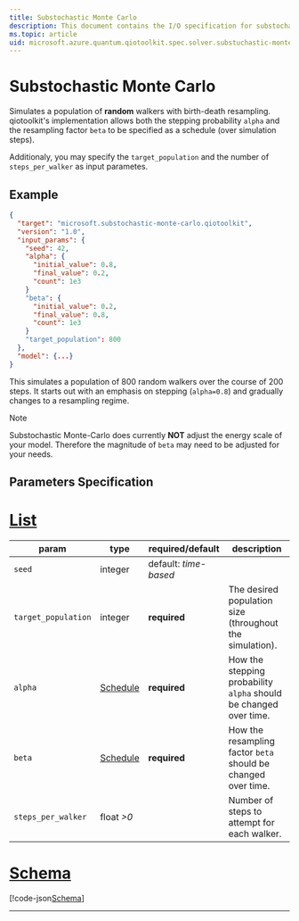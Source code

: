 ```yaml
---
title: Substochastic Monte Carlo
description: This document contains the I/O specification for substochastic Monte Carlo.
ms.topic: article
uid: microsoft.azure.quantum.qiotoolkit.spec.solver.substuchastic-monte-carlo
---
```


Substochastic Monte Carlo
=========================

Simulates a population of **random** walkers with birth-death resampling.
qiotoolkit's implementation allows both the stepping probability `alpha` and the
resampling factor `beta` to be specified as a schedule (over simulation steps).

Additionaly, you may specify the `target_population` and the number of
`steps_per_walker` as input parametes.

Example
-------

```json
{
  "target": "microsoft.substochastic-monte-carlo.qiotoolkit",
  "version": "1.0",
  "input_params": {
    "seed": 42,
    "alpha": {
      "initial_value": 0.8,
      "final_value": 0.2,
      "count": 1e3
    }
    "beta": {
      "initial_value": 0.2,
      "final_value": 0.8,
      "count": 1e3
    }
    "target_population": 800
  },
  "model": {...}
}
```

This simulates a population of 800 random walkers over the course of 200 steps.
It starts out with an emphasis on stepping (`alpha=0.8`) and gradually changes
to a resampling regime.

> [!NOTE]
> Substochastic Monte-Carlo does currently **NOT** adjust the energy scale of
> your model. Therefore the magnitude of `beta` may need to be adjusted for
> your needs.


Parameters Specification
------------------------

# [List](#tab/tabid-1)

| param   | type | required/default | description |
| ------- | ---- | ---------------- | ----------- |
| `seed`  | integer | default: _time-based_ | |
| `target_population` | integer | **required** | The desired population size (throughout the simulation). |
| `alpha` | [Schedule]() | **required** | How the stepping probability `alpha` should be changed over time. |
| `beta` | [Schedule]() | **required** | How the resampling factor `beta` should be changed over time. |
| `steps_per_walker` | float _>0_ | | Number of steps to attempt for each walker. |

# [Schema](#tab/tabid-2)

[!code-json[Schema](substochastic-monte-carlo.schema)]

***
